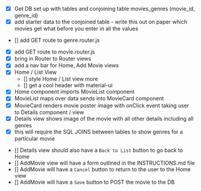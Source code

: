 - [x] Get DB set up with tables and conjoining table movies_genres (movie_id, genre_id)
- [x] add starter data to the conjoined table - write this out on paper which movies get what before you enter in all the values
- [] add GET route to genre.router.js 
- [x] add GET route to movie.router.js
- [x] bring in Router to Router views
- [x] add a nav bar for Home, Add Movie views
- [x] Home / List View
    - [] style Home / List view more
    - [] get a cool header with material-ui
- [x] Home component imports MovieList component
- [x] MovieList maps over data sends into MovieCard component
- [x] MovieCard renders movie poster image with onClick event taking user to Details component / view
- [x] Details view shows image of the movie with all other details including all genres
- [x] this will require the SQL JOINS between tables to show genres for a particular movie
- [] Details view should also have a `Back to List` button to go back to Home
- [] AddMovie view will have a form outlined in the INSTRUCTIONS.md file
- [] AddMovie will have a `Cancel` button to return to the user to the Home view
- [] AddMovie will have a `Save` button to POST the movie to the DB